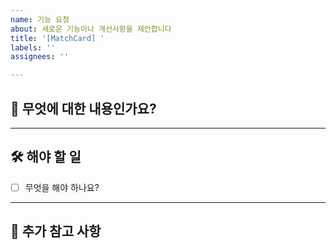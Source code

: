 ```yaml
---
name: 기능 요청
about: 새로운 기능이나 개선사항을 제안합니다
title: '[MatchCard] '
labels: ''
assignees: ''

---
```


## 🤔 무엇에 대한 내용인가요?

<!-- 이슈에 대한 간략한 설명을 적어주세요. -->

---

## 🛠️ 해야 할 일

<!-- 기대하는 동작을 명확하게 작성해주세요. -->

- [ ] 무엇을 해야 하나요?

---

## 📎 추가 참고 사항

<!-- 관련된 스크린샷, 링크, 로그 등을 자유롭게 첨부해주세요. -->